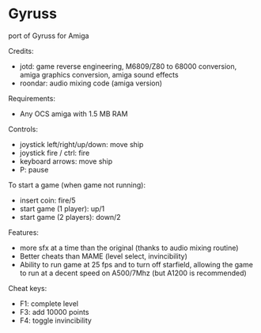 # Gyruss
port of Gyruss for Amiga

Credits:

- jotd: game reverse engineering, M6809/Z80 to 68000 conversion, 
        amiga graphics conversion, amiga sound effects
- roondar: audio mixing code (amiga version)

Requirements:

- Any OCS amiga with 1.5 MB RAM

Controls:

- joystick left/right/up/down: move ship
- joystick fire / ctrl: fire
- keyboard arrows: move ship
- P: pause

To start a game (when game not running):

- insert coin: fire/5
- start game (1 player): up/1
- start game (2 players): down/2

Features:

- more sfx at a time than the original (thanks to audio mixing
  routine)
- Better cheats than MAME (level select, invincibility)
- Ability to run game at 25 fps and to turn off starfield, allowing
  the game to run at a decent speed on A500/7Mhz (but A1200 is recommended)

Cheat keys:
- F1: complete level
- F3: add 10000 points
- F4: toggle invincibility